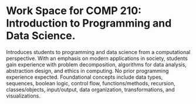# Work Space for COMP 210: Introduction to Programming and Data Science.

Introduces students to programming and data science from a computational perspective. With an emphasis on modern applications in society, students gain experience with problem decomposition, algorithms for data analysis, abstraction design, and ethics in computing. No prior programming experience expected. Foundational concepts include data types, sequences, boolean logic, control flow, functions/methods, recursion, classes/objects, input/output, data organization, transformations, and visualizations.
